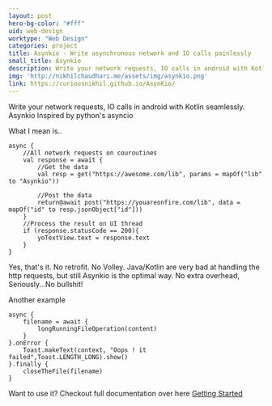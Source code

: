 ```yaml
---
layout: post
hero-bg-color: "#fff"
uid: web-design
worktype: "Web Design"
categories: project
title: Asynkio - Write asynchronous network and IO calls painlessly
small_title: Asynkio
description: Write your network requests, IO calls in android with Kotlin seamlessly.
img: 'http://nikhilchaudhari.me/assets/img/asynkio.png'
link: https://curiousnikhil.github.io/AsynKio/
---
```


Write your network requests, IO calls in android with Kotlin seamlessly. Asynkio Inspired by python's asyncio

What I mean is..

	async {
	    //All network requests on couroutines
	    val response = await {
	        //Get the data
	        val resp = get("https://awesome.com/lib", params = mapOf("lib" to "Asynkio"))

	        //Post the data
	        return@await post("https://youareonfire.com/lib", data = mapOf("id" to resp.jsonObject["id"]))
	    }
	    //Process the result on UI thread
	    if (response.statusCode == 200){
	        yoTextView.text = response.text
	    }
	}

Yes, that's it. No retrofit. No Volley. Java/Kotlin are very bad at handling the http requests, but still Asynkio is the optimal way. No extra overhead, Seriously...No bullshit!

Another example

	async {
	    filename = await {
	        longRunningFileOperation(content)
	    }
	}.onError {
	    Toast.makeText(context, "Oops ! it failed",Toast.LENGTH_LONG).show()
	}.finally {
	    closeTheFile(filename)
	}

Want to use it? Checkout full documentation over here [Getting Started](https://curiousnikhil.github.io/AsynKio/)
